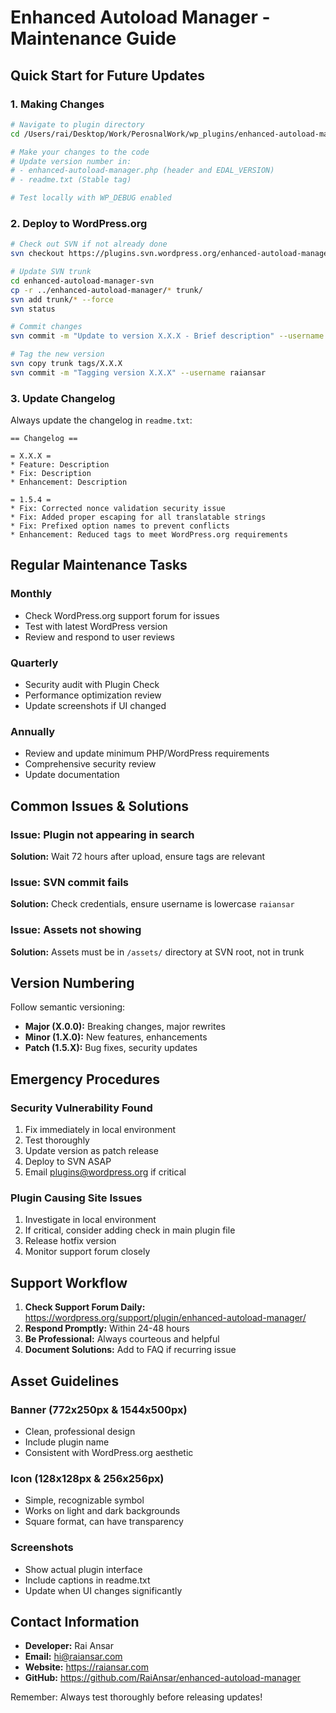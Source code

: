 # Enhanced Autoload Manager - Maintenance Guide

## Quick Start for Future Updates

### 1. Making Changes
```bash
# Navigate to plugin directory
cd /Users/rai/Desktop/Work/PerosnalWork/wp_plugins/enhanced-autoload-manager

# Make your changes to the code
# Update version number in:
# - enhanced-autoload-manager.php (header and EDAL_VERSION)
# - readme.txt (Stable tag)

# Test locally with WP_DEBUG enabled
```

### 2. Deploy to WordPress.org

```bash
# Check out SVN if not already done
svn checkout https://plugins.svn.wordpress.org/enhanced-autoload-manager enhanced-autoload-manager-svn --username raiansar

# Update SVN trunk
cd enhanced-autoload-manager-svn
cp -r ../enhanced-autoload-manager/* trunk/
svn add trunk/* --force
svn status

# Commit changes
svn commit -m "Update to version X.X.X - Brief description" --username raiansar

# Tag the new version
svn copy trunk tags/X.X.X
svn commit -m "Tagging version X.X.X" --username raiansar
```

### 3. Update Changelog

Always update the changelog in `readme.txt`:

```
== Changelog ==

= X.X.X =
* Feature: Description
* Fix: Description
* Enhancement: Description

= 1.5.4 =
* Fix: Corrected nonce validation security issue
* Fix: Added proper escaping for all translatable strings
* Fix: Prefixed option names to prevent conflicts
* Enhancement: Reduced tags to meet WordPress.org requirements
```

## Regular Maintenance Tasks

### Monthly
- Check WordPress.org support forum for issues
- Test with latest WordPress version
- Review and respond to user reviews

### Quarterly
- Security audit with Plugin Check
- Performance optimization review
- Update screenshots if UI changed

### Annually
- Review and update minimum PHP/WordPress requirements
- Comprehensive security review
- Update documentation

## Common Issues & Solutions

### Issue: Plugin not appearing in search
**Solution:** Wait 72 hours after upload, ensure tags are relevant

### Issue: SVN commit fails
**Solution:** Check credentials, ensure username is lowercase `raiansar`

### Issue: Assets not showing
**Solution:** Assets must be in `/assets/` directory at SVN root, not in trunk

## Version Numbering

Follow semantic versioning:
- **Major (X.0.0):** Breaking changes, major rewrites
- **Minor (1.X.0):** New features, enhancements
- **Patch (1.5.X):** Bug fixes, security updates

## Emergency Procedures

### Security Vulnerability Found
1. Fix immediately in local environment
2. Test thoroughly
3. Update version as patch release
4. Deploy to SVN ASAP
5. Email plugins@wordpress.org if critical

### Plugin Causing Site Issues
1. Investigate in local environment
2. If critical, consider adding check in main plugin file
3. Release hotfix version
4. Monitor support forum closely

## Support Workflow

1. **Check Support Forum Daily:** https://wordpress.org/support/plugin/enhanced-autoload-manager/
2. **Respond Promptly:** Within 24-48 hours
3. **Be Professional:** Always courteous and helpful
4. **Document Solutions:** Add to FAQ if recurring issue

## Asset Guidelines

### Banner (772x250px & 1544x500px)
- Clean, professional design
- Include plugin name
- Consistent with WordPress.org aesthetic

### Icon (128x128px & 256x256px)
- Simple, recognizable symbol
- Works on light and dark backgrounds
- Square format, can have transparency

### Screenshots
- Show actual plugin interface
- Include captions in readme.txt
- Update when UI changes significantly

## Contact Information

- **Developer:** Rai Ansar
- **Email:** hi@raiansar.com
- **Website:** https://raiansar.com
- **GitHub:** https://github.com/RaiAnsar/enhanced-autoload-manager

Remember: Always test thoroughly before releasing updates!